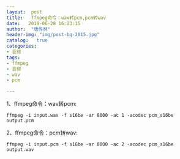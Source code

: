 ```yaml
---
layout:  post
title:   ffmpeg命令：wav转pcm,pcm转wav
date:   2019-06-28 16:23:15
author:  "唐传林"
header-img: "img/post-bg-2015.jpg"
catalog:   true
categories:
- 音频                                                                    
tags:
- ffmpeg
- 音频
- wav
- pcm

---
```

1、ffmpeg命令：wav转pcm:

    
    
    ffmpeg -i input.wav -f s16be -ar 8000 -ac 1 -acodec pcm_s16be output.pcm
    

2、ffmpeg命令：pcm转wav:

    
    
    ffmpeg -i input.pcm -f s16be -ar 8000 -ac 2 -acodec pcm_s16be  output.wav
    

